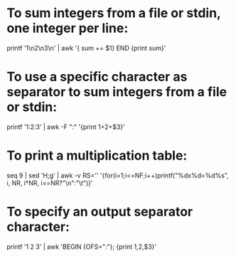 # To sum integers from a file or stdin, one integer per line:
printf '1\n2\n3\n' | awk '{ sum += $1} END {print sum}'

# To use a specific character as separator to sum integers from a file or stdin:
printf '1:2:3' | awk -F ":" '{print $1+$2+$3}'

# To print a multiplication table:
seq 9 | sed 'H;g' | awk -v RS='' '{for(i=1;i<=NF;i++)printf("%dx%d=%d%s", i, NR, i*NR, i==NR?"\n":"\t")}'

# To specify an output separator character:
printf '1 2 3' | awk 'BEGIN {OFS=":"}; {print $1,$2,$3}'
